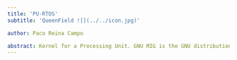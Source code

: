```yaml
---
title: 'PU-RTOS'
subtitle: 'QueenField ![](../../icon.jpg)'

author: Paco Reina Campo

abstract: Kernel for a Processing Unit. GNU MIG is the GNU distribution of the Mach 3.0 interface generator MIG, as maintained by the GNU Hurd developers for the GNU project. A Processing Unit (PU) is an electronic system within a computer that carries out instructions of a program by performing the basic arithmetic, logic, controlling, and I/O operations specified by instructions. Instruction-level parallelism is a measure of how many instructions in a computer can be executed simultaneously. The PU is contained on a single Metal Oxide Semiconductor (MOS) Integrated Circuit (IC).
---
```

